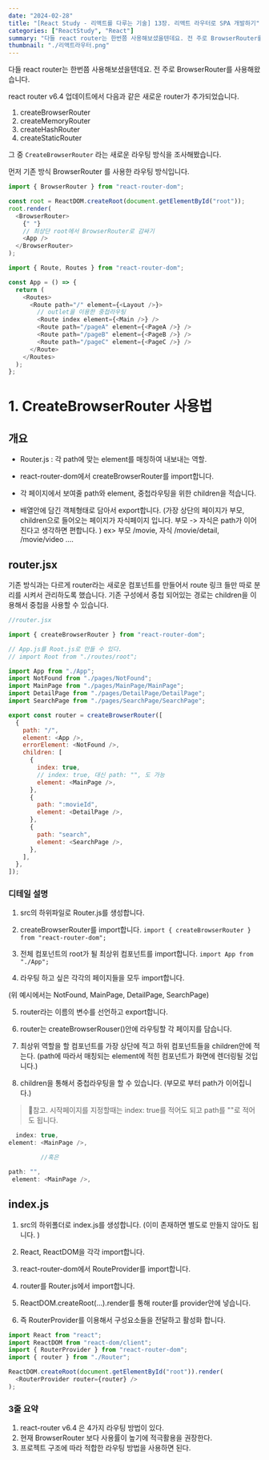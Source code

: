 ```yaml
---
date: "2024-02-28"
title: "[React Study - 리액트를 다루는 기술] 13장. 리액트 라우터로 SPA 개발하기"
categories: ["ReactStudy", "React"]
summary: "다들 react router는 한번쯤 사용해보셨을텐데요. 전 주로 BrowserRouter를 사용해왔습니다."
thumbnail: "./리액트라우터.png"
---
```


다들 react router는 한번쯤 사용해보셨을텐데요. 전 주로 BrowserRouter를 사용해왔습니다.

react router v6.4 업데이트에서 다음과 같은 새로운 router가 추가되었습니다.

1. createBrowserRouter
2. createMemoryRouter
3. createHashRouter
4. createStaticRouter

그 중 `CreateBrowserRouter` 라는 새로운 라우팅 방식을 조사해봤습니다.

먼저 기존 방식 BrowserRouter 를 사용한 라우팅 방식입니다.

```js
import { BrowserRouter } from "react-router-dom";

const root = ReactDOM.createRoot(document.getElementById("root"));
root.render(
  <BrowserRouter>
    {" "}
    // 최상단 root에서 BrowserRouter로 감싸기
    <App />
  </BrowserRouter>
);
```

```js
import { Route, Routes } from "react-router-dom";

const App = () => {
  return (
    <Routes>
      <Route path="/" element={<Layout />}>
        // outlet을 이용한 중첩라우팅
        <Route index element={<Main />} />
        <Route path="/pageA" element={<PageA />} />
        <Route path="/pageB" element={<PageB />} />
        <Route path="/pageC" element={<PageC />} />
      </Route>
    </Routes>
  );
};
```

# 1. CreateBrowserRouter 사용법

## 개요

- Router.js : 각 path에 맞는 element를 매칭하여 내보내는 역할.

- react-router-dom에서 createBrowserRouter를 import합니다.

- 각 페이지에서 보여줄 path와 element, 중첩라우팅을 위한 children을 적습니다.

- 배열안에 담긴 객체형태로 담아서 export합니다.
  (가장 상단의 페이지가 부모, children으로 들어오는 페이지가 자식페이지 입니다. 부모 -> 자식은 path가 이어진다고 생각하면 편합니다. )
  ex> 부모 /movie,
  자식 /movie/detail, /movie/video ....

## router.jsx

기존 방식과는 다르게 router라는 새로운 컴포넌트를 만들어서 route 링크 들만 따로 분리를 시켜서 관리하도록 했습니다.
기존 구성에서 중첩 되어있는 경로는 children을 이용해서 중첩을 사용할 수 있습니다.

```js
//router.jsx

import { createBrowserRouter } from "react-router-dom";

// App.js를 Root.js로 만들 수 있다.
// import Root from "./routes/root";

import App from "./App";
import NotFound from "./pages/NotFound";
import MainPage from "./pages/MainPage/MainPage";
import DetailPage from "./pages/DetailPage/DetailPage";
import SearchPage from "./pages/SearchPage/SearchPage";

export const router = createBrowserRouter([
  {
    path: "/",
    element: <App />,
    errorElement: <NotFound />,
    children: [
      {
        index: true,
        // index: true, 대신 path: "", 도 가능
        element: <MainPage />,
      },
      {
        path: ":movieId",
        element: <DetailPage />,
      },
      {
        path: "search",
        element: <SearchPage />,
      },
    ],
  },
]);
```

### 디테일 설명

1. src의 하위파일로 Router.js를 생성합니다.

2. createBrowserRouter를 import합니다.
   `import { createBrowserRouter } from "react-router-dom";`

3. 전체 컴포넌트의 root가 될 최상위 컴포넌트를 import합니다.
   `import App from "./App";`

4. 라우팅 하고 싶은 각각의 페이지들을 모두 import합니다.

(위 예시에서는 NotFound, MainPage, DetailPage, SearchPage)

5. router라는 이름의 변수를 선언하고 export합니다.

6. router는 createBrowserRouser()안에 라우팅할 각 페이지를 담습니다.

7. 최상위 역할을 할 컴포넌트를 가장 상단에 적고 하위 컴포넌트들을 children안에 적는다.
   (path에 따라서 매칭되는 element에 적힌 컴포넌트가 화면에 렌더링될 것입니다.)

8. children을 통해서 중첩라우팅을 할 수 있습니다.
   (부모로 부터 path가 이어집니다.)

> 🔔참고. 시작페이지를 지정할때는 index: true를 적어도 되고 path를 ""로 적어도 됩니다.

```js
  index: true,
element: <MainPage />,

         //혹은

path: "",
 element: <MainPage />,

```

## index.js

1. src의 하위폴더로 index.js를 생성합니다.
   (이미 존재하면 별도로 만들지 않아도 됩니다. )

2. React, ReactDOM을 각각 import합니다.

3. react-router-dom에서 RouteProvider를 import합니다.

4. router를 Router.js에서 import합니다.

5. ReactDOM.createRoot(...).render를 통해 router를 provider안에 넣습니다.

6. 즉 RouterProvider를 이용해서 구성요소들을 전달하고 활성화 합니다.

```js
import React from "react";
import ReactDOM from "react-dom/client";
import { RouterProvider } from "react-router-dom";
import { router } from "./Router";

ReactDOM.createRoot(document.getElementById("root")).render(
  <RouterProvider router={router} />
);
```

### 3줄 요약

1. react-router v6.4 은 4가지 라우팅 방법이 있다.
2. 현재 BrowserRouter 보다 사용률이 높기에 적극활용을 권장한다.
3. 프로젝트 구조에 따라 적합한 라우팅 방법을 사용하면 된다.
